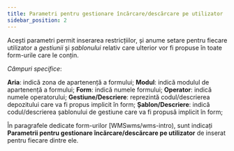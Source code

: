 ```yaml
---
title: Parametri pentru gestionare încărcare/descărcare pe utilizator
sidebar_position: 2
---
```


Acești parametri permit inserarea restricțiilor, și anume setare pentru fiecare utilizator a *gestiunii* și *șablonului* relativ care ulterior vor fi propuse în toate form-urile care le conțin.

*Câmpuri specifice*:

**Aria**: indică zona de apartenență a formului;
**Modul**: indică modulul de apartenență a formului;
**Form**: indică numele formului;
**Operator**: indică numele operatorului;
**Gestiune/Descriere**: reprezintă codul/descrierea depozitului care va fi propus implicit în form;
**Șablon/Descriere**: indică codul/descrierea șablonului de gestiune care va fi propusă implicit în form;

În paragrafele dedicate form-urilor [WMSwms/wms-intro), sunt indicați **Parametrii pentru gestionare încărcare/descărcare pe utilizator** de inserat pentru fiecare dintre ele.
